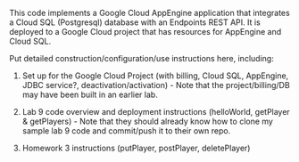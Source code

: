 This code implements a Google Cloud AppEngine application that
integrates a Cloud SQL (Postgresql) database with an Endpoints REST
API. It is deployed to a Google Cloud project that has resources for
AppEngine and Cloud SQL.

Put detailed construction/configuration/use instructions here, including:

1. Set up for the Google Cloud Project (with billing, Cloud SQL, AppEngine, JDBC service?, deactivation/activation) -
Note that the project/billing/DB may have been built in an earlier lab.

2. Lab 9 code overview and deployment instructions (helloWorld, getPlayer & getPlayers) - Note that
they should already know how to clone my sample lab 9 code and commit/push it to their own repo.

3. Homework 3 instructions (putPlayer, postPlayer, deletePlayer)